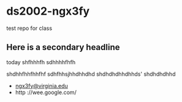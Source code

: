 # ds2002-ngx3fy

test repo for class

## Here is a secondary headline

today shfhhhfh
sdhhhhfhfh

shdhhfhhfhhfhf
sdhfhhsjhhdhhdhd
shdhdhdhhdhhds'
shdhdhdhhd
- ngx3fy@virginia.edu
- http ://wee.google.com/
